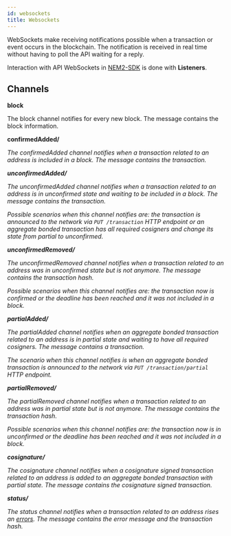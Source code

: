 ```yaml
---
id: websockets
title: Websockets
---
```

WebSockets make receiving notifications possible when a transaction or event occurs in the blockchain. The notification is received in real time without having to poll the API waiting for a reply.

Interaction with API WebSockets in [NEM2-SDK](../sdks/overview.md) is done with **Listeners**.

## Channels

**block**

The block channel notifies for every new block. The message contains the block information.

**confirmedAdded/<ADDRESS>**

The confirmedAdded channel notifies when a transaction related to an address is included in a block. The message contains the transaction.

**unconfirmedAdded/<ADDRESS>**

The unconfirmedAdded channel notifies when a transaction related to an address is in unconfirmed state and waiting to be included in a block. The message contains the transaction.

Possible scenarios when this channel notifies are: the transaction is announced to the network via `PUT /transaction` HTTP endpoint or an aggregate bonded transaction has all required cosigners and change its state from *partial* to *unconfirmed*.

**unconfirmedRemoved/<ADDRESS>**

The unconfirmedRemoved channel notifies when a transaction related to an address was in unconfirmed state but is not anymore. The message contains the transaction hash.

Possible scenarios when this channel notifies are: the transaction now is confirmed or the deadline has been reached and it was not included in a block.

**partialAdded/<ADDRESS>**

The partialAdded channel notifies when an aggregate bonded transaction related to an address is in partial state and waiting to have all required cosigners. The message contains a transaction.

The scenario when this channel notifies is when an aggregate bonded transaction is announced to the network via `PUT /transaction/partial` HTTP endpoint.

**partialRemoved/<ADDRESS>**

The partialRemoved channel notifies when a transaction related to an address was in partial state but is not anymore. The message contains the transaction hash.

Possible scenarios when this channel notifies are: the transaction now is in unconfirmed or the deadline has been reached and it was not included in a block.

**cosignature/<ADDRESS>**

The cosignature channel notifies when a cosignature signed transaction related to an address is added to an aggregate bonded transaction with partial state. The message contains the cosignature signed transaction.

**status/<ADDRESS>**

The status channel notifies when a transaction related to an address rises an [errors](./status-errors.md). The message contains the error message and the transaction hash.